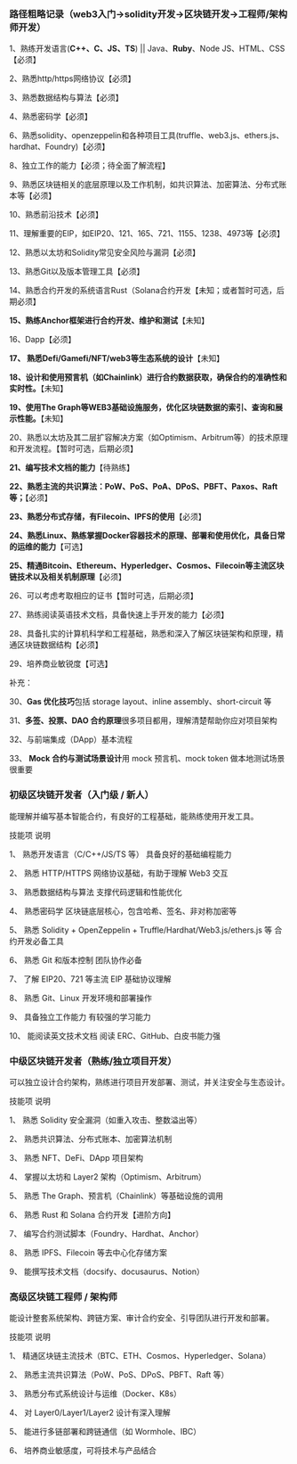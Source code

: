 ### 路径粗略记录（web3入门->solidity开发->区块链开发->工程师/架构师开发）

1、熟练开发语言(**C++、C、JS、TS**) || Java、**Ruby**、Node JS、HTML、CSS【必须】

2、熟悉http/https网络协议【必须】

3、熟悉数据结构与算法【必须】

4、熟悉密码学【必须】

6、熟悉solidity、openzeppelin和各种项目工具(truffle、web3.js、ethers.js、hardhat、Foundry)【必须】

8、独立工作的能力【必须；待全面了解流程】

9、熟悉区块链相关的底层原理以及工作机制，如共识算法、加密算法、分布式账本等【必须】

10、熟悉前沿技术【必须】

11、理解重要的EIP，如EIP20、121、165、721、1155、1238、4973等【必须】

12、熟悉以太坊和Solidity常见安全风险与漏洞【必须】

13、熟悉Git以及版本管理工具【必须】

14、熟悉合约开发的系统语言Rust（Solana合约开发【未知；或者暂时可选，后期必须】

**15、熟练Anchor框架进行合约开发、维护和测试**【未知】

16、Dapp【必须】

**17、 熟悉Defi/Gamefi/NFT/web3等生态系统的设计**【未知】

**18、设计和使用预言机（如Chainlink）进行合约数据获取，确保合约的准确性和实时性。**【未知】

**19、使用The Graph等WEB3基础设施服务，优化区块链数据的索引、查询和展示性能。**【未知】

20、熟悉以太坊及其二层扩容解决方案（如Optimism、Arbitrum等）的技术原理和开发流程。【暂时可选，后期必须】

**21、编写技术文档的能力**【待熟练】

**22、熟悉主流的共识算法：PoW、PoS、PoA、DPoS、PBFT、Paxos、Raft等；**【必须】

**23、熟悉分布式存储，有Filecoin、IPFS的使用**【必须】

**24、熟悉Linux、熟练掌握Docker容器技术的原理、部署和使用优化，具备日常的运维的能力**【可选】

**25、精通Bitcoin、Ethereum、Hyperledger、Cosmos、Filecoin等主流区块链技术以及相关机制原理**【必须】

26、可以考虑考取相应的证书【暂时可选，后期必须】

27、熟练阅读英语技术文档，具备快速上手开发的能力【必须】

28、具备扎实的计算机科学和工程基础，熟悉和深入了解区块链架构和原理，精通区块链数据结构【必须】

29、培养商业敏锐度【可选】

补充：

30、**Gas 优化技巧**包括 storage layout、inline assembly、short-circuit 等

31、**多签、投票、DAO 合约原理**很多项目都用，理解清楚帮助你应对项目架构

32、与前端集成（DApp）基本流程

33、 **Mock 合约与测试场景设计**用 mock 预言机、mock token 做本地测试场景很重要



### 初级区块链开发者（入门级 / 新人）

能理解并编写基本智能合约，有良好的工程基础，能熟练使用开发工具。

技能项	说明

1、 熟悉开发语言（C/C++/JS/TS 等）	具备良好的基础编程能力

2、 熟悉 HTTP/HTTPS	网络协议基础，有助于理解 Web3 交互

3、 熟悉数据结构与算法	支撑代码逻辑和性能优化

4、 熟悉密码学	区块链底层核心，包含哈希、签名、非对称加密等

5、 熟悉 Solidity + OpenZeppelin + Truffle/Hardhat/Web3.js/ethers.js 等	合约开发必备工具

6、 熟悉 Git 和版本控制	团队协作必备

7、 了解 EIP20、721 等主流 EIP	基础协议理解

8、 熟悉 Git、Linux	开发环境和部署操作

9、 具备独立工作能力	有较强的学习能力

10、 能阅读英文技术文档	阅读 ERC、GitHub、白皮书能力强



### 中级区块链开发者（熟练/独立项目开发）

可以独立设计合约架构，熟练进行项目开发部署、测试，并关注安全与生态设计。

技能项	说明

1、 熟悉 Solidity 安全漏洞（如重入攻击、整数溢出等）	

2、 熟悉共识算法、分布式账本、加密算法机制	

3、 熟悉 NFT、DeFi、DApp 项目架构	

4、 掌握以太坊和 Layer2 架构（Optimism、Arbitrum）	

5、 熟悉 The Graph、预言机（Chainlink）等基础设施的调用	

6、 熟悉 Rust 和 Solana 合约开发【进阶方向】	

7、 编写合约测试脚本（Foundry、Hardhat、Anchor）	

8、 熟悉 IPFS、Filecoin 等去中心化存储方案	

9、 能撰写技术文档（docsify、docusaurus、Notion）	  



### 高级区块链工程师 / 架构师

能设计整套系统架构、跨链方案、审计合约安全、引导团队进行开发和部署。 

技能项	说明

1、 精通区块链主流技术（BTC、ETH、Cosmos、Hyperledger、Solana）	

2、 熟悉主流共识算法（PoW、PoS、DPoS、PBFT、Raft 等）	

3、 熟悉分布式系统设计与运维（Docker、K8s）	

4、 对 Layer0/Layer1/Layer2 设计有深入理解	

5、 能进行多链部署和跨链通信（如 Wormhole、IBC）	

6、 培养商业敏感度，可将技术与产品结合	

